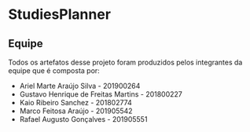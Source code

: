 # StudiesPlanner
## Equipe
Todos os artefatos desse projeto foram produzidos pelos integrantes da equipe que é composta por:

- Ariel Marte Araújo Silva - 201900264
- Gustavo Henrique de Freitas Martins - 201800227
- Kaio Ribeiro Sanchez - 201802774
- Marco Feitosa Araújo - 201905542
- Rafael Augusto Gonçalves - 201905551
